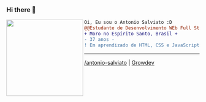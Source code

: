 ### Hi there 👋
<img align="left" height="200" src="https://media.giphy.com/media/ao9DUiTKH60XS/giphy.gif"/>

```diff
Oi, Eu sou o Antonio Salviato :D
@@Estudante de Desenvolvimento WEb Full Stack - Growdev@@
+ Moro no Espírito Santo, Brasil +
- 37 anos -
! Em aprendizado de HTML, CSS e JavaScript !


```
------
[/antonio-salviato](https://github.com/antonio-salviato) | <a href="www.gowdev.com.br">Growdev</a>
